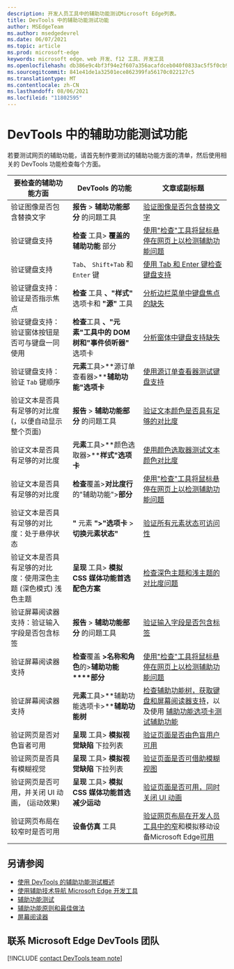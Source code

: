 ```yaml
---
description: 开发人员工具中的辅助功能测试Microsoft Edge列表。
title: DevTools 中的辅助功能测试功能
author: MSEdgeTeam
ms.author: msedgedevrel
ms.date: 06/07/2021
ms.topic: article
ms.prod: microsoft-edge
keywords: microsoft edge、web 开发、f12 工具、开发工具
ms.openlocfilehash: db386e9c4bf3f94e2f607a356acafdceb040f0833ac5f5f0cb9cc2655e5d63c1
ms.sourcegitcommit: 841e41de1a32501ece862399fa56170c022127c5
ms.translationtype: MT
ms.contentlocale: zh-CN
ms.lasthandoff: 08/06/2021
ms.locfileid: "11802595"
---
```

# <a name="accessibility-testing-features-in-devtools"></a>DevTools 中的辅助功能测试功能

若要测试网页的辅助功能，请首先制作要测试的辅助功能方面的清单，然后使用相关的 DevTools 功能检查每个方面。

| 要检查的辅助功能方面 | DevTools 的功能 | 文章或副标题 |
|---|---|---|
| 验证图像是否包含替换文字 | **报告** > **辅助功能部分** 的问题工具 | [验证图像是否包含替换文字](test-issues-tool.md#verify-that-images-have-alt-text) |
| 验证键盘支持 | **检查** 工具> **覆盖的辅助功能** 部分 | [使用"检查"工具将鼠标悬停在网页上以检测辅助功能问题](test-inspect-tool.md) |
| 验证键盘支持 | `Tab`、 `Shift+Tab` 和 `Enter` 键 | [使用 Tab 和 Enter 键检查键盘支持](test-tab-enter-keys.md) |
| 验证键盘支持：验证是否指示焦点 | **检查** 工具 **、"样式"** 选项卡和 **"源"** 工具 | [分析边栏菜单中键盘焦点的缺失](test-analyze-no-focus-indicator.md) |
| 验证键盘支持：验证窗体按钮是否可与键盘一同使用 | **检查**工具 **、"元素"工具中的 DOM****树和****"事件侦听器"** 选项卡 | [分析窗体中键盘支持缺失](test-analyze-no-keyboard-support.md) |
| 验证键盘支持：验证 `Tab` 键顺序 | **元素**工具>**源订单查看器>****辅助功能"选项卡** | [使用源订单查看器测试键盘支持](test-tab-key-source-order-viewer.md) |
| 验证文本是否具有足够的对比度 (，以便自动显示整个页面)  | **报告** > **辅助功能部分** 的问题工具 | [验证文本颜色是否具有足够的对比度](test-issues-tool.md#verify-that-text-colors-have-enough-contrast) |
| 验证文本是否具有足够的对比度 | **元素**工具>**颜色选取器>****样式"选项卡** | [使用颜色选取器测试文本颜色对比度](color-picker.md) |
| 验证文本是否具有足够的对比度 | **检查**覆盖>**对比度行**的"辅助功能">**部分** | [使用"检查"工具将鼠标悬停在网页上以检测辅助功能问题](test-inspect-tool.md) |
| 验证文本是否具有足够的对比度：处于悬停状态 | **"** 元素 **">"选项卡** > **切换元素状态"** | [验证所有元素状态可访问性](test-inspect-states.md) |
| 验证文本是否具有足够的对比度：使用深色主题 (深色模式) 浅色主题 | **呈现** 工具> **模拟 CSS 媒体功能首选配色方案** | [检查深色主题和浅主题的对比度问题](test-dark-mode.md) |
| 验证屏幕阅读器支持：验证输入字段是否包含标签 | **报告** > **辅助功能部分** 的问题工具 | [验证输入字段是否包含标签](test-issues-tool.md#verify-that-input-fields-have-labels) |
| 验证屏幕阅读器支持 | **检查**覆盖 **>名称和角色**的>**辅助功能****部分** | [使用"检查"工具将鼠标悬停在网页上以检测辅助功能问题](test-inspect-tool.md) |
| 验证屏幕阅读器支持 | **元素**工具>**辅助功能选项卡>****辅助功能树** | [检查辅助功能树，获取键盘和屏幕阅读器支持](test-accessibility-tree.md)，以及使用 [辅助功能选项卡测试辅助功能](accessibility-tab.md) |
| 验证网页是否对色盲者可用 | **呈现** 工具> **模拟视觉缺陷** 下拉列表 | [验证页面是否由色盲用户可用](test-color-blindness.md) |
| 验证网页是否具有模糊视觉 | **呈现** 工具> **模拟视觉缺陷** 下拉列表 | [验证页面是否可借助模糊视图](test-blurred-vision.md) |
| 验证网页是否可用，并关闭 UI 动画， (运动效果)  | **呈现** 工具> **模拟 CSS 媒体功能首选减少运动** | [验证页面是否可用，同时关闭 UI 动画](test-reduced-ui-motion.md) |
| 验证网页布局在较窄时是否可用 | **设备仿真** 工具 | [验证网页布局在开发人员工具中的窄](accessibility-testing-in-devtools.md#verify-that-the-webpage-layout-is-usable-when-narrow)和模拟移动设备Microsoft Edge[可用](../device-mode/index.md) |


## <a name="see-also"></a>另请参阅

*   [使用 DevTools 的辅助功能测试概述][DevtoolsAccessibilityAccessibilitytestingindevtools]
*   [使用辅助技术导航 Microsoft Edge 开发工具][DevtoolsAccessibilityNavigation]
*   [辅助功能测试][DevtoolsAccessibilityTest]
*   [辅助功能原则和最佳做法][MDNAccessibility]
*   [屏幕阅读器][MDNScreenReader]


## <a name="getting-in-touch-with-the-microsoft-edge-devtools-team"></a>联系 Microsoft Edge DevTools 团队  

[!INCLUDE [contact DevTools team note](../includes/contact-devtools-team-note.md)]  


<!-- links -->  
[DevtoolsAccessibilityTest]: ../../accessibility/test.md "辅助功能测试|Microsoft Docs"
[DevtoolsAccessibilityAccessibilitytestingindevtools]: accessibility-testing-in-devtools.md "使用 DevTools 工具的辅助功能测试|Microsoft Docs"
[DevtoolsAccessibilityNavigation]: ./navigation.md "使用Microsoft Edge技术工具导航到 DevTools |Microsoft Docs"  
<!-- external -->
[MDNAccessibility]: https://developer.mozilla.org/docs/Web/Accessibility "辅助功能 | MDN"  
[MDNScreenReader]: https://developer.mozilla.org/docs/Glossary/Screen_reader "屏幕阅读器 | MDN"  
